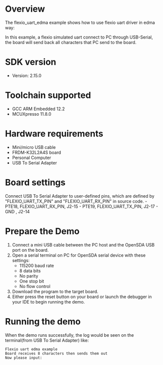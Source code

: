 Overview
========
The flexio_uart_edma example shows how to use flexio uart driver in edma way:

In this example, a flexio simulated uart connect to PC through USB-Serial, the board will send back all characters
that PC send to the board.

SDK version
===========
- Version: 2.15.0

Toolchain supported
===================
- GCC ARM Embedded  12.2
- MCUXpresso  11.8.0

Hardware requirements
=====================
- Mini/micro USB cable
- FRDM-K32L2A4S board
- Personal Computer
- USB To Serial Adapter

Board settings
==============
Connect USB To Serial Adapter to user-defined pins, which are defined by "FLEXIO_UART_TX_PIN" and "FLEXIO_UART_RX_PIN" in source code.
    - PTE18, FLEXIO_UART_RX_PIN, J2-15
    - PTE19, FLEXIO_UART_TX_PIN, J2-17
    -        GND               , J2-14

Prepare the Demo
================
1.  Connect a mini USB cable between the PC host and the OpenSDA USB port on the board.
2.  Open a serial terminal on PC for OpenSDA serial device with these settings:
    - 115200 baud rate
    - 8 data bits
    - No parity
    - One stop bit
    - No flow control
3.  Download the program to the target board.
4.  Either press the reset button on your board or launch the debugger in your IDE to begin running the demo.

Running the demo
================
When the demo runs successfully, the log would be seen on the terminal(from USB To Serial Adapter) like:

~~~~~~~~~~~~~~~~~~~~~
Flexio uart edma example
Board receives 8 characters then sends them out
Now please input:
~~~~~~~~~~~~~~~~~~~~~
